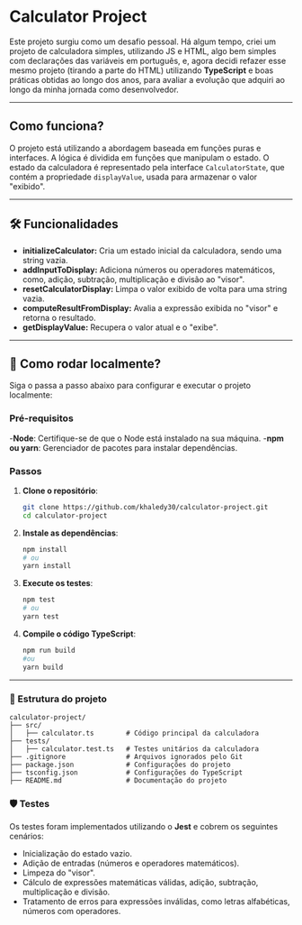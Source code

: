 # Calculator Project

Este projeto surgiu como um desafio pessoal. Há algum tempo, criei um projeto de calculadora simples, utilizando JS e HTML, algo bem simples com declarações das variáveis em português, e, agora decidi refazer esse mesmo projeto (tirando a parte do HTML) utilizando **TypeScript** e boas práticas obtidas ao longo dos anos, para avaliar a evolução que adquiri ao longo da minha jornada como desenvolvedor.

---

## Como funciona?

O projeto está utilizando a abordagem baseada em funções puras e interfaces. A lógica é dividida em funções que manipulam o estado. O estado da calculadora é representado pela interface `CalculatorState`, que contém a propriedade `displayValue`, usada para armazenar o valor "exibido".

---

##  🛠️ Funcionalidades

- **initializeCalculator:** Cria um estado inicial da calculadora, sendo uma string vazia.
- **addInputToDisplay:** Adiciona números ou operadores matemáticos, como, adição, subtração, multiplicação e divisão ao "visor".
- **resetCalculatorDisplay:** Limpa o valor exibido de volta para uma string vazia.
- **computeResultFromDisplay:** Avalia a expressão exibida no "visor" e retorna o resultado.
- **getDisplayValue:** Recupera o valor atual e o "exibe".

---

## 🔧 Como rodar localmente?

Siga o passa a passo abaixo para configurar e executar o projeto localmente:

### Pré-requisitos
  
-**Node**: Certifique-se de que o Node está instalado na sua máquina.
-**npm ou yarn**: Gerenciador de pacotes para instalar dependências.

### Passos

1. **Clone o repositório**:
   ```bash
   git clone https://github.com/khaledy30/calculator-project.git
   cd calculator-project
   
2. **Instale as dependências**:
   ```bash
   npm install
   # ou
   yarn install

3. **Execute os testes**:
   ```bash
   npm test
   # ou
   yarn test

4. **Compile o código TypeScript**:
    ```bash
    npm run build
    #ou
    yarn build

---

### 📂 Estrutura do projeto
```
calculator-project/
├── src/
│   ├── calculator.ts        # Código principal da calculadora
├── tests/
│   ├── calculator.test.ts   # Testes unitários da calculadora
├── .gitignore               # Arquivos ignorados pelo Git
├── package.json             # Configurações do projeto
├── tsconfig.json            # Configurações do TypeScript
├── README.md                # Documentação do projeto
```

### 🛡️ Testes

Os testes foram implementados utilizando o **Jest** e cobrem os seguintes cenários:

- Inicialização do estado vazio.
- Adição de entradas (números e operadores matemáticos).
- Limpeza do "visor".
- Cálculo de expressões matemáticas válidas, adição, subtração, multiplicação e divisão.
- Tratamento de erros para expressões inválidas, como letras alfabéticas, números com operadores.